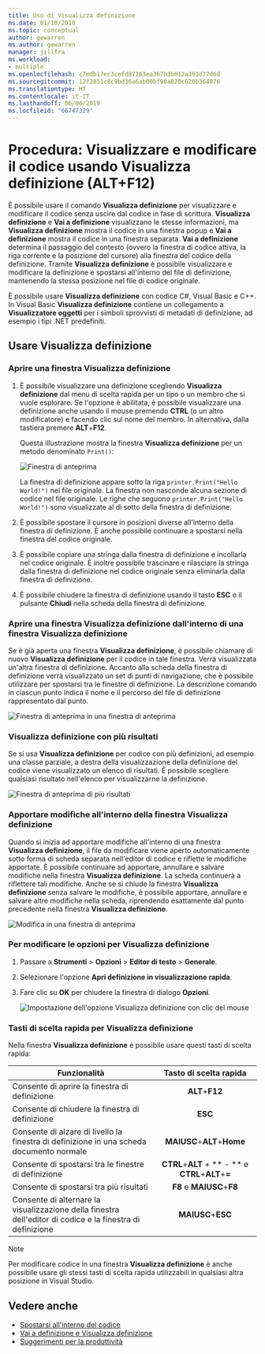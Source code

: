 ```yaml
---
title: Uso di Visualizza definizione
ms.date: 01/10/2018
ms.topic: conceptual
author: gewarren
ms.author: gewarren
manager: jillfra
ms.workload:
- multiple
ms.openlocfilehash: c7edb17ec3cefd87263ea367b3b012a391d77d6d
ms.sourcegitcommit: 12f2851c8c9bd36a6ab00bf90a020c620b364076
ms.translationtype: HT
ms.contentlocale: it-IT
ms.lasthandoff: 06/06/2019
ms.locfileid: "66747329"
---
```

# <a name="how-to-view-and-edit-code-by-using-peek-definition-altf12"></a>Procedura: Visualizzare e modificare il codice usando Visualizza definizione (ALT+F12)

È possibile usare il comando **Visualizza definizione** per visualizzare e modificare il codice senza uscire dal codice in fase di scrittura. **Visualizza definizione** e **Vai a definizione** visualizzano le stesse informazioni, ma **Visualizza definizione** mostra il codice in una finestra popup e **Vai a definizione** mostra il codice in una finestra separata. **Vai a definizione** determina il passaggio del contesto (ovvero la finestra di codice attiva, la riga corrente e la posizione del cursore) alla finestra del codice della definizione. Tramite **Visualizza definizione** è possibile visualizzare e modificare la definizione e spostarsi all'interno del file di definizione, mantenendo la stessa posizione nel file di codice originale.

È possibile usare **Visualizza definizione** con codice C#, Visual Basic e C++. In Visual Basic **Visualizza definizione** contiene un collegamento a **Visualizzatore oggetti** per i simboli sprovvisti di metadati di definizione, ad esempio i tipi .NET predefiniti.

## <a name="use-peek-definition"></a>Usare Visualizza definizione

### <a name="open-a-peek-definition-window"></a>Aprire una finestra Visualizza definizione

1. È possibile visualizzare una definizione scegliendo **Visualizza definizione** dal menu di scelta rapida per un tipo o un membro che si vuole esplorare. Se l'opzione è abilitata, è possibile visualizzare una definizione anche usando il mouse premendo **CTRL** (o un altro modificatore) e facendo clic sul nome del membro. In alternativa, dalla tastiera premere **ALT**+**F12**.

     Questa illustrazione mostra la finestra **Visualizza definizione** per un metodo denominato `Print()`:

     ![Finestra di anteprima](../ide/media/peekwindow.png)

     La finestra di definizione appare sotto la riga `printer.Print("Hello World!")` nel file originale. La finestra non nasconde alcuna sezione di codice nel file originale. Le righe che seguono `printer.Print("Hello World!")` sono visualizzate al di sotto della finestra di definizione.

1. È possibile spostare il cursore in posizioni diverse all'interno della finestra di definizione. È anche possibile continuare a spostarsi nella finestra del codice originale.

1. È possibile copiare una stringa dalla finestra di definizione e incollarla nel codice originale. È inoltre possibile trascinare e rilasciare la stringa dalla finestra di definizione nel codice originale senza eliminarla dalla finestra di definizione.

1. È possibile chiudere la finestra di definizione usando il tasto **ESC** o il pulsante **Chiudi** nella scheda della finestra di definizione.

### <a name="open-a-peek-definition-window-from-within-a-peek-definition-window"></a>Aprire una finestra Visualizza definizione dall'interno di una finestra Visualizza definizione

Se è già aperta una finestra **Visualizza definizione**, è possibile chiamare di nuovo **Visualizza definizione** per il codice in tale finestra. Verrà visualizzata un'altra finestra di definizione. Accanto alla scheda della finestra di definizione verrà visualizzato un set di punti di navigazione, che è possibile utilizzare per spostarsi tra le finestre di definizione. La descrizione comando in ciascun punto indica il nome e il percorso del file di definizione rappresentato dal punto.

   ![Finestra di anteprima in una finestra di anteprima](../ide/media/peekwithinpeek.png)

### <a name="peek-definition-with-multiple-results"></a>Visualizza definizione con più risultati

Se si usa **Visualizza definizione** per codice con più definizioni, ad esempio una classe parziale, a destra della visualizzazione della definizione del codice viene visualizzato un elenco di risultati. È possibile scegliere qualsiasi risultato nell'elenco per visualizzarne la definizione.

   ![Finestra di anteprima di più risultati](../ide/media/peekmultiple.png)

### <a name="edit-inside-the-peek-definition-window"></a>Apportare modifiche all'interno della finestra Visualizza definizione

Quando si inizia ad apportare modifiche all'interno di una finestra **Visualizza definizione**, il file da modificare viene aperto automaticamente sotto forma di scheda separata nell'editor di codice e riflette le modifiche apportate. È possibile continuare ad apportare, annullare e salvare modifiche nella finestra **Visualizza definizione**. La scheda continuerà a riflettere tali modifiche. Anche se si chiude la finestra **Visualizza definizione** senza salvare le modifiche, è possibile apportare, annullare e salvare altre modifiche nella scheda, riprendendo esattamente dal punto precedente nella finestra **Visualizza definizione**.

   ![Modifica in una finestra di anteprima](../ide/media/peekedit.png)

### <a name="to-change-options-for-peek-definition"></a>Per modificare le opzioni per Visualizza definizione

1. Passare a **Strumenti** > **Opzioni** > **Editor di testo** > **Generale**.

1. Selezionare l'opzione **Apri definizione in visualizzazione rapida**.

1. Fare clic su **OK** per chiudere la finestra di dialogo **Opzioni**.

   ![Impostazione dell'opzione Visualizza definizione con clic del mouse](../ide/media/editor_options_peek_view.png)

### <a name="keyboard-shortcuts-for-peek-definition"></a>Tasti di scelta rapida per Visualizza definizione

Nella finestra **Visualizza definizione** è possibile usare questi tasti di scelta rapida:

|Funzionalità|Tasto di scelta rapida|
|-------------------|:-----------------------:|
|Consente di aprire la finestra di definizione|**ALT**+**F12**|
|Consente di chiudere la finestra di definizione|**ESC**|
|Consente di alzare di livello la finestra di definizione in una scheda documento normale|**MAIUSC**+**ALT**+**Home**|
|Consente di spostarsi tra le finestre di definizione|**CTRL**+**ALT** + ** - ** e **CTRL**+**ALT**+**=**|
|Consente di spostarsi tra più risultati|**F8** e **MAIUSC**+**F8**|
|Consente di alternare la visualizzazione della finestra dell'editor di codice e la finestra di definizione|**MAIUSC**+**ESC**|

> [!NOTE]
> Per modificare codice in una finestra **Visualizza definizione** è anche possibile usare gli stessi tasti di scelta rapida utilizzabili in qualsiasi altra posizione in Visual Studio.

## <a name="see-also"></a>Vedere anche

- [Spostarsi all'interno del codice](../ide/navigating-code.md)
- [Vai a definizione e Visualizza definizione](../ide/go-to-and-peek-definition.md)
- [Suggerimenti per la produttività](../ide/productivity-tips-for-visual-studio.md)